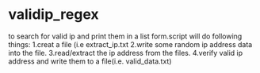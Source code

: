 # validip_regex
to search for valid ip and print them in a list form.script will do following things:
1.creat a file (i.e extract_ip.txt
2.write some random ip address data into the file.
3.read/extract the ip address from the files.
4.verify valid ip address and write them to a file(i.e. valid_data.txt)
